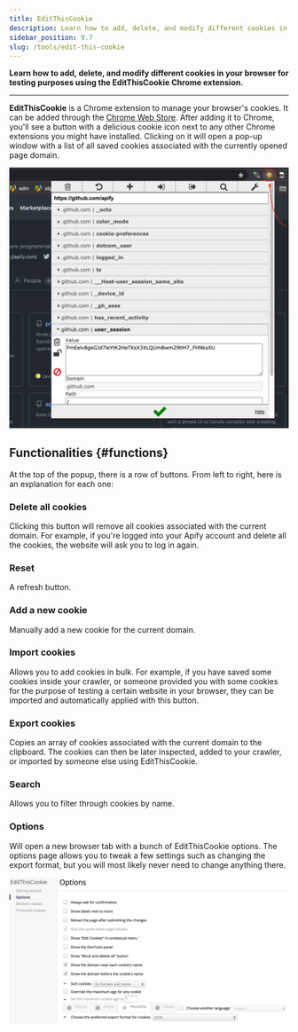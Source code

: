 ```yaml
---
title: EditThisCookie
description: Learn how to add, delete, and modify different cookies in your browser for testing purposes using the EditThisCookie Chrome extension.
sidebar_position: 9.7
slug: /tools/edit-this-cookie
---
```


**Learn how to add, delete, and modify different cookies in your browser for testing purposes using the EditThisCookie Chrome extension.**

---

**EditThisCookie** is a Chrome extension to manage your browser's cookies. It can be added through the [Chrome Web Store](https://chromewebstore.google.com/detail/editthiscookie-v3/ojfebgpkimhlhcblbalbfjblapadhbol). After adding it to Chrome, you'll see a button with a delicious cookie icon next to any other Chrome extensions you might have installed. Clicking on it will open a pop-up window with a list of all saved cookies associated with the currently opened page domain.

![EditThisCookie popup](./images/edit-this-cookie-popup.png)

## Functionalities {#functions}

At the top of the popup, there is a row of buttons. From left to right, here is an explanation for each one:

### Delete all cookies

Clicking this button will remove all cookies associated with the current domain. For example, if you're logged into your Apify account and delete all the cookies, the website will ask you to log in again.

### Reset

A refresh button.

### Add a new cookie

Manually add a new cookie for the current domain.

### Import cookies

Allows you to add cookies in bulk. For example, if you have saved some cookies inside your crawler, or someone provided you with some cookies for the purpose of testing a certain website in your browser, they can be imported and automatically applied with this button.

### Export cookies

Copies an array of cookies associated with the current domain to the clipboard. The cookies can then be later inspected, added to your crawler, or imported by someone else using EditThisCookie.

### Search

Allows you to filter through cookies by name.

### Options

Will open a new browser tab with a bunch of EditThisCookie options. The options page allows you to tweak a few settings such as changing the export format, but you will most likely never need to change anything there.

![EditThisCookie options](./images/edit-this-cookie-options.png)
